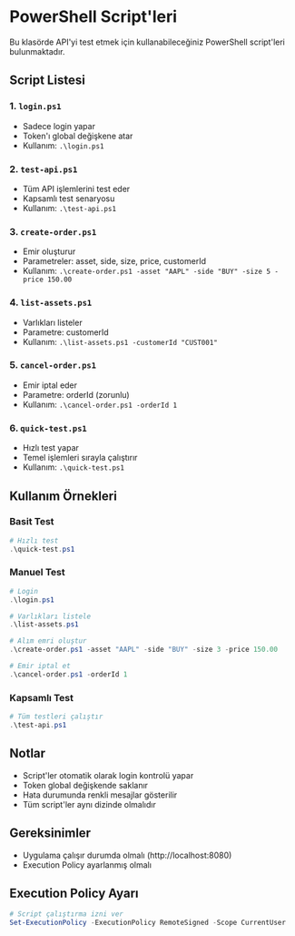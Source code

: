 # PowerShell Script'leri

Bu klasörde API'yi test etmek için kullanabileceğiniz PowerShell script'leri bulunmaktadır.

## Script Listesi

### 1. `login.ps1`
- Sadece login yapar
- Token'ı global değişkene atar
- Kullanım: `.\login.ps1`

### 2. `test-api.ps1`
- Tüm API işlemlerini test eder
- Kapsamlı test senaryosu
- Kullanım: `.\test-api.ps1`

### 3. `create-order.ps1`
- Emir oluşturur
- Parametreler: asset, side, size, price, customerId
- Kullanım: `.\create-order.ps1 -asset "AAPL" -side "BUY" -size 5 -price 150.00`

### 4. `list-assets.ps1`
- Varlıkları listeler
- Parametre: customerId
- Kullanım: `.\list-assets.ps1 -customerId "CUST001"`

### 5. `cancel-order.ps1`
- Emir iptal eder
- Parametre: orderId (zorunlu)
- Kullanım: `.\cancel-order.ps1 -orderId 1`

### 6. `quick-test.ps1`
- Hızlı test yapar
- Temel işlemleri sırayla çalıştırır
- Kullanım: `.\quick-test.ps1`

## Kullanım Örnekleri

### Basit Test
```powershell
# Hızlı test
.\quick-test.ps1
```

### Manuel Test
```powershell
# Login
.\login.ps1

# Varlıkları listele
.\list-assets.ps1

# Alım emri oluştur
.\create-order.ps1 -asset "AAPL" -side "BUY" -size 3 -price 150.00

# Emir iptal et
.\cancel-order.ps1 -orderId 1
```

### Kapsamlı Test
```powershell
# Tüm testleri çalıştır
.\test-api.ps1
```

## Notlar

- Script'ler otomatik olarak login kontrolü yapar
- Token global değişkende saklanır
- Hata durumunda renkli mesajlar gösterilir
- Tüm script'ler aynı dizinde olmalıdır

## Gereksinimler

- Uygulama çalışır durumda olmalı (http://localhost:8080)
- Execution Policy ayarlanmış olmalı

## Execution Policy Ayarı

```powershell
# Script çalıştırma izni ver
Set-ExecutionPolicy -ExecutionPolicy RemoteSigned -Scope CurrentUser
```
